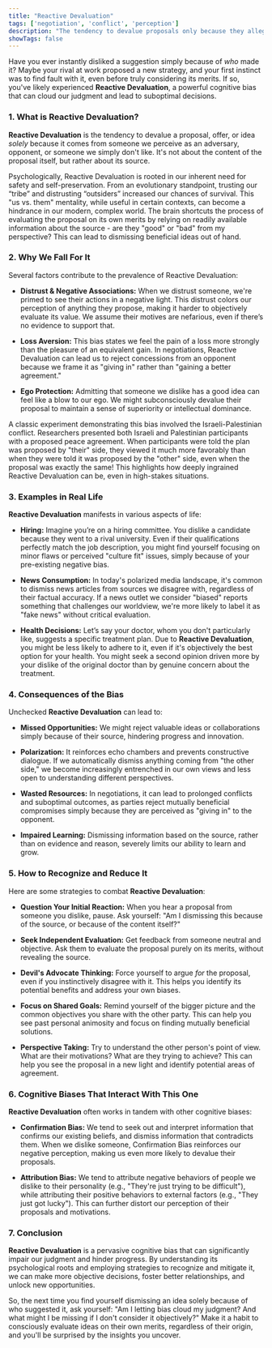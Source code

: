```yaml
---
title: "Reactive Devaluation"
tags: ['negotiation', 'conflict', 'perception']
description: "The tendency to devalue proposals only because they allegedly originate from an antagonist."
showTags: false
---
```



Have you ever instantly disliked a suggestion simply because of *who* made it? Maybe your rival at work proposed a new strategy, and your first instinct was to find fault with it, even before truly considering its merits. If so, you've likely experienced **Reactive Devaluation**, a powerful cognitive bias that can cloud our judgment and lead to suboptimal decisions.

### 1. What is Reactive Devaluation?

**Reactive Devaluation** is the tendency to devalue a proposal, offer, or idea *solely* because it comes from someone we perceive as an adversary, opponent, or someone we simply don't like. It's not about the content of the proposal itself, but rather about its source.

Psychologically, Reactive Devaluation is rooted in our inherent need for safety and self-preservation. From an evolutionary standpoint, trusting our “tribe” and distrusting “outsiders” increased our chances of survival. This "us vs. them" mentality, while useful in certain contexts, can become a hindrance in our modern, complex world. The brain shortcuts the process of evaluating the proposal on its own merits by relying on readily available information about the source - are they "good" or "bad" from my perspective? This can lead to dismissing beneficial ideas out of hand.

### 2. Why We Fall For It

Several factors contribute to the prevalence of Reactive Devaluation:

*   **Distrust & Negative Associations:** When we distrust someone, we're primed to see their actions in a negative light. This distrust colors our perception of anything they propose, making it harder to objectively evaluate its value. We assume their motives are nefarious, even if there’s no evidence to support that.

*   **Loss Aversion:** This bias states we feel the pain of a loss more strongly than the pleasure of an equivalent gain. In negotiations, Reactive Devaluation can lead us to reject concessions from an opponent because we frame it as "giving in" rather than "gaining a better agreement."

*   **Ego Protection:** Admitting that someone we dislike has a good idea can feel like a blow to our ego. We might subconsciously devalue their proposal to maintain a sense of superiority or intellectual dominance.

A classic experiment demonstrating this bias involved the Israeli-Palestinian conflict. Researchers presented both Israeli and Palestinian participants with a proposed peace agreement. When participants were told the plan was proposed by "their" side, they viewed it much more favorably than when they were told it was proposed by the "other" side, even when the proposal was exactly the same! This highlights how deeply ingrained Reactive Devaluation can be, even in high-stakes situations.

### 3. Examples in Real Life

**Reactive Devaluation** manifests in various aspects of life:

*   **Hiring:** Imagine you’re on a hiring committee. You dislike a candidate because they went to a rival university. Even if their qualifications perfectly match the job description, you might find yourself focusing on minor flaws or perceived "culture fit" issues, simply because of your pre-existing negative bias.

*   **News Consumption:** In today's polarized media landscape, it's common to dismiss news articles from sources we disagree with, regardless of their factual accuracy. If a news outlet we consider "biased" reports something that challenges our worldview, we're more likely to label it as "fake news" without critical evaluation.

*   **Health Decisions:** Let’s say your doctor, whom you don't particularly like, suggests a specific treatment plan. Due to **Reactive Devaluation**, you might be less likely to adhere to it, even if it's objectively the best option for your health. You might seek a second opinion driven more by your dislike of the original doctor than by genuine concern about the treatment.

### 4. Consequences of the Bias

Unchecked **Reactive Devaluation** can lead to:

*   **Missed Opportunities:** We might reject valuable ideas or collaborations simply because of their source, hindering progress and innovation.

*   **Polarization:** It reinforces echo chambers and prevents constructive dialogue. If we automatically dismiss anything coming from "the other side," we become increasingly entrenched in our own views and less open to understanding different perspectives.

*   **Wasted Resources:** In negotiations, it can lead to prolonged conflicts and suboptimal outcomes, as parties reject mutually beneficial compromises simply because they are perceived as "giving in" to the opponent.

*   **Impaired Learning:** Dismissing information based on the source, rather than on evidence and reason, severely limits our ability to learn and grow.

### 5. How to Recognize and Reduce It

Here are some strategies to combat **Reactive Devaluation**:

*   **Question Your Initial Reaction:** When you hear a proposal from someone you dislike, pause. Ask yourself: "Am I dismissing this because of the source, or because of the content itself?"

*   **Seek Independent Evaluation:** Get feedback from someone neutral and objective. Ask them to evaluate the proposal purely on its merits, without revealing the source.

*   **Devil's Advocate Thinking:** Force yourself to argue *for* the proposal, even if you instinctively disagree with it. This helps you identify its potential benefits and address your own biases.

*   **Focus on Shared Goals:** Remind yourself of the bigger picture and the common objectives you share with the other party. This can help you see past personal animosity and focus on finding mutually beneficial solutions.

*   **Perspective Taking:** Try to understand the other person's point of view. What are their motivations? What are they trying to achieve? This can help you see the proposal in a new light and identify potential areas of agreement.

### 6. Cognitive Biases That Interact With This One

**Reactive Devaluation** often works in tandem with other cognitive biases:

*   **Confirmation Bias:** We tend to seek out and interpret information that confirms our existing beliefs, and dismiss information that contradicts them. When we dislike someone, Confirmation Bias reinforces our negative perception, making us even more likely to devalue their proposals.

*   **Attribution Bias:** We tend to attribute negative behaviors of people we dislike to their personality (e.g., "They're just trying to be difficult"), while attributing their positive behaviors to external factors (e.g., "They just got lucky"). This can further distort our perception of their proposals and motivations.

### 7. Conclusion

**Reactive Devaluation** is a pervasive cognitive bias that can significantly impair our judgment and hinder progress. By understanding its psychological roots and employing strategies to recognize and mitigate it, we can make more objective decisions, foster better relationships, and unlock new opportunities.

So, the next time you find yourself dismissing an idea solely because of who suggested it, ask yourself: "Am I letting bias cloud my judgment? And what might I be missing if I don't consider it objectively?" Make it a habit to consciously evaluate ideas on their own merits, regardless of their origin, and you'll be surprised by the insights you uncover.

